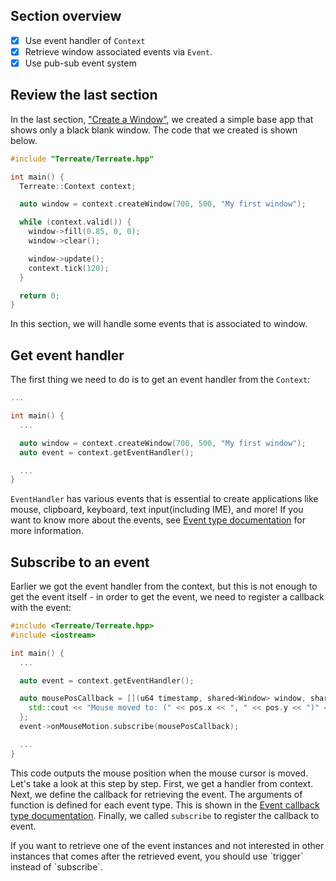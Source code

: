 ## Section overview
- [x] Use event handler of `Context`
- [x] Retrieve window associated events via `Event`.
- [x] Use pub-sub event system

## Review the last section
In the last section, ["Create a Window"](./window.md), we created a simple base app that shows only a black blank window. The code that we created is shown below. 
```cpp
#include "Terreate/Terreate.hpp"

int main() {
  Terreate::Context context;

  auto window = context.createWindow(700, 500, "My first window");

  while (context.valid()) {
    window->fill(0.85, 0, 0);
    window->clear();

    window->update();
    context.tick(120);
  }

  return 0;
}
```
In this section, we will handle some events that is associated to window. 

## Get event handler
The first thing we need to do is to get an event handler from the `Context`:
```cpp
...

int main() {
  ...

  auto window = context.createWindow(700, 500, "My first window");
  auto event = context.getEventHandler();

  ...
}
```
`EventHandler` has various events that is essential to create applications like mouse, clipboard, keyboard, text input(including IME), and more! If you want to know more about the events, see [Event type documentation](../../docs/event/type.md) for more information.

## Subscribe to an event
Earlier we got the event handler from the context, but this is not enough to get the event itself - in order to get the event, we need to register a callback with the event:
```cpp
#include <Terreate/Terreate.hpp>
#include <iostream>

int main() {
  ...

  auto event = context.getEventHandler();

  auto mousePosCallback = [](u64 timestamp, shared<Window> window, shared<Mouse> mouse, vec2 const &pos, vec2 const &rel) {
    std::cout << "Mouse moved to: (" << pos.x << ", " << pos.y << ")" << std::endl;
  };
  event->onMouseMotion.subscribe(mousePosCallback);

  ...
}
```
This code outputs the mouse position when the mouse cursor is moved. Let's take a look at this step by step. First, we get a handler from context. Next, we define the callback for retrieving the event. The arguments of function is defined for each event type. This is shown in the [Event callback type documentation](../../docs/event/callback.md).
Finally, we called `subscribe` to register the callback to event.

<div class="warning">
If you want to retrieve one of the event instances and not interested in other instances that comes after the retrieved event, you should use `trigger` instead of `subscribe`.
</div>
